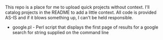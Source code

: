 This repo is a place for me to upload quick projects without context. I'll catalog projects in the README to add a little context. All code is provided AS-IS and if it blows something up, I can't be held responsible.

 + google.pl - Perl script that displays the first page of results for a google search for string supplied on the command line